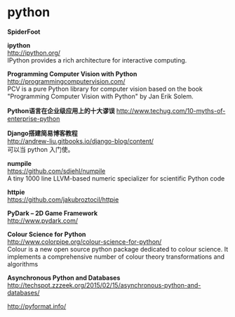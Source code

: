 python
========

**SpiderFoot**  

**ipython**  
http://ipython.org/  
IPython provides a rich architecture for interactive computing.  

**Programming Computer Vision with Python**  
http://programmingcomputervision.com/  
PCV is a pure Python library for computer vision based on the book "Programming Computer Vision with Python" by Jan Erik Solem.  

**Python语言在企业级应用上的十大谬误**
http://www.techug.com/10-myths-of-enterprise-python  

**Django搭建简易博客教程**  
http://andrew-liu.gitbooks.io/django-blog/content/  
可以当 python 入门使。  

**numpile**  
https://github.com/sdiehl/numpile  
A tiny 1000 line LLVM-based numeric specializer for scientific Python code 

**httpie**  
https://github.com/jakubroztocil/httpie  

**PyDark – 2D Game Framework**  
http://www.pydark.com/  

**Colour Science for Python**  
http://www.colorpipe.org/colour-science-for-python/  
Colour is a  new open source python package dedicated to colour science.
It implements a comprehensive number of colour theory transformations and algorithms

**Asynchronous Python and Databases**  
http://techspot.zzzeek.org/2015/02/15/asynchronous-python-and-databases/  

http://pyformat.info/  